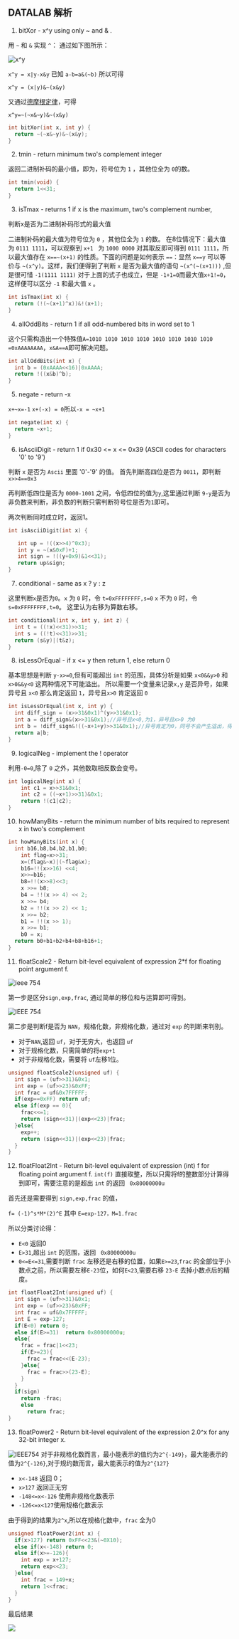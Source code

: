 ## DATALAB 解析
1.  bitXor - x^y using only ~ and & .

用 `~` 和 `&` 实现 `^`：
通过如下图所示：

![x^y ](../image/Venn.svg)

`x^y = x|y-x&y`  已知  `a-b=a&(~b)` 所以可得

`x^y = (x|y)&~(x&y)`

又通过[德摩根定律](https://en.wikipedia.org/wiki/De_Morgan%27s_laws)，可得

`x^y=~(~x&~y)&~(x&y)`

```c
int bitXor(int x, int y) {
  return ~(~x&~y)&~(x&y);
}
```

2.  tmin - return minimum two's complement integer 

返回二进制补码的最小值，即为，符号位为 `1` ，其他位全为 `0`的数。

```c
int tmin(void) {
  return 1<<31;
}
```

3. isTmax - returns 1 if x is the maximum, two's complement number,

判断x是否为二进制补码形式的最大值

二进制补码的最大值为符号位为 `0` ，其他位全为 `1` 的数。
在8位情况下：最大值为 `0111 1111`，可以观察到 `x+1 ` 为 `1000 0000` 对其取反即可得到 `0111 1111`，所以最大值存在 `x==~(x+1)` 的性质。下面的问题是如何表示 `==`：显然 `x==y` 可以等价与 `~(x^y)`。这样，我们便得到了判断 `x` 是否为最大值的语句 `~(x^(~(x+1)))` ,但是很可惜 `-1(1111 1111)` 对于上面的式子也成立，但是 `-1+1=0`而最大值`x+1!=0`，这样便可以区分 `-1` 和最大值 `x` 。

```c
int isTmax(int x) {
  return (!(~(x+1)^x))&!(x+1);
}
```

4. allOddBits - return 1 if all odd-numbered bits in word set to 1

这个只需构造出一个特殊值`A=1010 1010 1010 1010 1010 1010 1010 1010 =0xAAAAAAAA`，`x&A==A`即可解决问题。

```c
int allOddBits(int x) {
  int b = (0xAAAA<<16)|0xAAAA;
  return !((x&b)^b);
}
```

5. negate - return -x 

`x+~x=-1` `x+(-x) = 0`所以`-x = ~x+1`

```c
int negate(int x) {
  return ~x+1;
}
```

6. isAsciiDigit - return 1 if 0x30 <= x <= 0x39 (ASCII codes for characters '0' to '9')

判断 `x` 是否为 `Ascii` 里面 '0'-'9' 的值。
首先判断高四位是否为 `0011`，即判断`x>>4==0x3`

再判断低四位是否为 `0000-1001` 之间，令低四位的值为`y`,这里通过判断 `9-y`是否为非负数来判断，非负数的判断只需判断符号位是否为`1`即可。

两次判断同时成立时，返回1。

```c
int isAsciiDigit(int x) {

   int up = !((x>>4)^0x3);
   int y = ~(x&0xF)+1;
   int sign = !((y+0x9)&1<<31);
   return up&sign;
}
```

7.  conditional - same as x ? y : z 

这里判断`x`是否为`0`。`x` 为 `0` 时，令 `t=0xFFFFFFFF,s=0` `x` 不为 `0` 时，令 `s=0xFFFFFFFF,t=0`。
这里认为右移为算数右移。

```c
int conditional(int x, int y, int z) {
  int t = ((!x)<<31)>>31;
  int s = ((!t)<<31)>>31;
  return (s&y)|(t&z);
}
```

8.  isLessOrEqual - if x <= y  then return 1, else return 0 

基本思想是判断 `y-x>=0`,但有可能超出 `int` 的范围，具体分析是如果 `x<0&&y>0` 和 `x>0&&y<0` 这两种情况下可能溢出。
所以需要一个变量来记录`x,y` 是否异号，如果异号且 `x<0` 那么肯定返回 `1`，异号且`x>0` 肯定返回 `0`

```c
int isLessOrEqual(int x, int y) {
  int diff_sign = (x>>31&0x1)^(y>>31&0x1);
  int a = diff_sign&(x>>31&0x1);//异号且x<0,为1，异号且x>0 为0
  int b = !diff_sign&!((~x+1+y)>>31&0x1);//异号肯定为0，同号不会产生溢出，得到正确结果。
  return a|b;
}
```

9.  logicalNeg - implement the ! operator

利用`-0=0`,除了 `0` 之外，其他数取相反数会变号。

```c
int logicalNeg(int x) {
    int c1 = x>>31&0x1;
    int c2 = ((~x+1)>>31)&0x1;
    return !(c1|c2);
}
```

10.  howManyBits - return the minimum number of bits required to represent x in two's complement

```c
int howManyBits(int x) {
  int b16,b8,b4,b2,b1,b0;
    int flag=x>>31;
    x=(flag&~x)|(~flag&x); 
    b16=!!(x>>16) <<4; 
    x>>=b16; 
    b8=!!(x>>8)<<3;
    x >>= b8;
    b4 = !!(x >> 4) << 2;
    x >>= b4;
    b2 = !!(x >> 2) << 1;
    x >>= b2;
    b1 = !!(x >> 1);
    x >>= b1;
    b0 = x;
  return b0+b1+b2+b4+b8+b16+1;
}
```

11. floatScale2 - Return bit-level equivalent of expression 2*f for floating point argument f.

![ieee 754](../image/IEEE754-1.png)

第一步是区分`sign,exp,frac`, 通过简单的移位和与运算即可得到。

![IEEE 754](../image/IEEE754-2.png)

第二步是判断f是否为 `NAN`，规格化数，非规格化数，通过对 `exp` 的判断来判别。

- 对于`NAN`,返回 `uf`，对于无穷大，也返回 `uf`
- 对于规格化数，只需简单的将`exp+1`
- 对于非规格化数，需要将 `uf`左移1位。

```c
unsigned floatScale2(unsigned uf) {
  int sign = (uf>>31)&0x1;
  int exp = (uf>>23)&0xFF;
  int frac = uf&0x7FFFFF;
  if(exp==0xFF) return uf;
  else if(exp == 0){
    frac<<=1;
    return (sign<<31)|(exp<<23)|frac;
  }else{
    exp++;
    return (sign<<31)|(exp<<23)|frac;
  }
}
```

12.  floatFloat2Int - Return bit-level equivalent of expression (int) f for floating point argument f.
`int(f)` 直接取整，所以只需将f的整数部分计算得到即可，需要注意的是超出 `int` 的返回 ` 0x80000000u`

首先还是需要得到 `sign,exp,frac` 的值，

`f= (-1)^s*M*(2)^E`
其中 `E=exp-127，M=1.frac`

所以分类讨论得：
- `E<0` 返回0
- `E>31`,超出 `int` 的范围，返回 ` 0x80000000u`
- `0<=E<=31`,需要判断 `frac` 左移还是右移的位置，如果`E>=23`,`frac` 的全部位于小数点之前，所以需要左移`E-23`位，如何`E<23`,需要右移 `23-E` 去掉小数点后的精度。

```c
int floatFloat2Int(unsigned uf) {
  int sign = (uf>>31)&0x1;
  int exp = (uf>>23)&0xFF;
  int frac = uf&0x7FFFFF;
  int E = exp-127;
  if(E<0) return 0;
  else if(E>=31)  return 0x80000000u;
  else{
    frac = frac|1<<23;
    if(E>=23){
      frac = frac<<(E-23);
    }else{
      frac = frac>>(23-E);
    }
  }
  if(sign)
    return -frac;
    else
      return frac;
}
```

13.   floatPower2 - Return bit-level equivalent of the expression 2.0^x for any 32-bit integer x.

![IEEE754](../image/IEEE754-3.png)
对于非规格化数而言，最小能表示的值约为`2^{-149}`，最大能表示的值为`2^{-126}`,对于规约数而言，最大能表示的值为`2^{127}`
- `x<-148` 返回 0；
- `x>127` 返回正无穷
- `-148<=x<-126` 使用非规格化数表示
- `-126<=x<127`使用规格化数表示

由于得到的结果为`2^x`,所以在规格化数中，`frac`  全为0

```c
unsigned floatPower2(int x) {
  if(x>127) return 0xFF<<23&(~0X10);
  else if(x<-148) return 0;
  else if(x>=-126){
    int exp = x+127;
    return exp<<23;
  }else{
    int frac = 149+x;
    return 1<<frac;
  }
}
```

最后结果

![](../image/LAB1.png)

